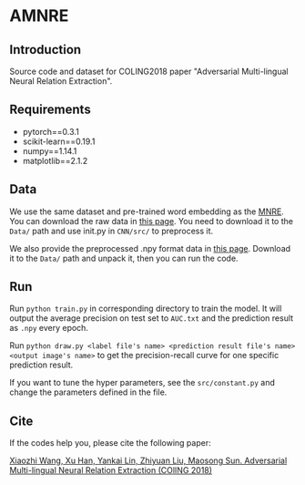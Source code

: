 # AMNRE

## Introduction

Source code and dataset for COLING2018 paper "Adversarial Multi-lingual Neural Relation Extraction".

## Requirements

- pytorch==0.3.1
- scikit-learn==0.19.1
- numpy==1.14.1
- matplotlib==2.1.2

## Data

We use the same dataset and pre-trained word embedding as the [MNRE](https://github.com/thunlp/MNRE). You can download the raw data in [this page](https://pan.baidu.com/s/1dF26l93). You need to download it to the `Data/` path and use init.py in `CNN/src/` to preprocess it.

We also provide the preprocessed .npy format data in [this page](https://cloud.tsinghua.edu.cn/f/193ba7015c4047d6868a/?dl=1). Download it to the `Data/` path and unpack it, then you can run the code.

## Run

Run `python train.py` in corresponding directory to train the model. It will output the average precision on test set to `AUC.txt` and the prediction result as `.npy` every epoch.

Run `python draw.py <label file's name> <prediction result file's name> <output image's name>` to get the precision-recall curve for one specific prediction result.

If you want to tune the hyper parameters, see the `src/constant.py` and change the parameters defined in the file.

## Cite

If the codes help you, please cite the following paper:

[Xiaozhi Wang, Xu Han, Yankai Lin, Zhiyuan Liu, Maosong Sun. Adversarial Multi-lingual Neural Relation Extraction (COlING 2018)](http://aclweb.org/anthology/C18-1099)
